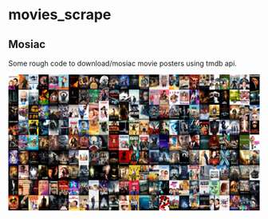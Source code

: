 # movies_scrape

## Mosiac

Some rough code to download/mosiac movie posters using tmdb api.

![Movie Poster Mosaic](https://raw.githubusercontent.com/williamh890/movies_scrape/master/rotten-tomatoes/mosaic/mosaic.png)

